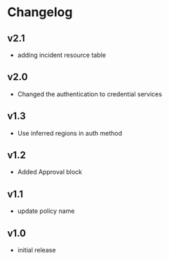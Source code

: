 # Changelog

## v2.1

- adding incident resource table

## v2.0

- Changed the authentication to credential services

## v1.3

- Use inferred regions in auth method

## v1.2

- Added Approval block

## v1.1

- update policy name

## v1.0

- initial release

